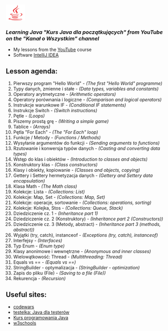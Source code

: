 

 <a href="#">
      <img alt="Logo Java" height="50" width="60" title="Java" src="https://raw.githubusercontent.com/devicons/devicon/master/icons/java/java-plain.svg">
</a>

### *Learning Java "Kurs Java dla początkujących" from YouTube on the "Kanał o Wszystkim" channel*  

- My lessons from the [YouTube](https://www.youtube.com/watch?v=T3Pla6wZd4E&list=PL6aekdNhY7DCM1wGLQCE9eP3kPzu-P7E7&index=2) course  
- Software [IntelliJ IDEA](https://www.jetbrains.com/help/idea/getting-started.html)  

## Lesson agenda:
1. Pierwszy program "Hello World" - *(The first "Hello World" programme)*
2. Typy danych, zmienne i stałe - *(Data types, variables and constants)*
3. Operatory arytmetyczne - *(Arithmetic operators)*
4. Operatory porównania i logiczne - *(Comparison and logical operators)*
5. Instrukcje warunkowe IF - *(Conditional IF statements)*
6. Instrukcje Switch - *(Switch instructions)*
7. Pętle - *(Loops)*
8. Piszemy prostą grę - *(Writing a simple game)*
9. Tablice - *(Arrays)*
10. Pętla "For Each" - *(The "For Each" loop)*
11. Funkcje / Metody - *(Functions / Methods)*
12. Wysyłanie argumentów do funkcji - *(Sending arguments to functions)*
13. Rzutowanie i konwersja typów danych - *(Casting and converting data types)*
14. Wstęp do klas i obiektów - *(Introduction to classes and objects)*
15. Konstruktory klas - *(Class constructors)*
16. Klasy i obiekty, kopiowanie - *(Classes and objects, copying)*
17. Gettery i Settery hermetyzacja danych - *(Gettery and Settery data encapsulation)*
18. Klasa Math - *(The Math class)*
19. Kolekcje: Lista - *(Collections: List)*
20. Kolekcje: Map, Set - *(Collections: Map, Set)*
21. Kolekcje: operacje, sortowanie - *(Collections: operations, sorting)*
22. Kolekcje: Kolejka, Stos - *(Collections: Queue, Stack)*
23. Dziedziczenie cz. 1 - *(Inheritance part 1)*
24. Dziedziczenie cz. 2 (Konstruktory) - *(Inheritance part 2 (Constructors))*
25. Dziedziczenie cz. 3 (Metody, abstract) - *(Inheritance part 3 (methods, abstract))*
26. Wyjątki (try, catch), instanceof - *(Exceptions (try, catch), instanceof)*
27. Interfejsy - *(Interfaces)*
28. Typ Enum - *(Enum type)*
29. Klasy anonimowe i wewnętrzne - *(Anonymous and inner classes)*
30. Wielowątkowość: Thread - *(Multithreading: Thread)*
31. Equals vs == - *(Equals vs ==)*
32. StringBuilder - optymalizacja - *(StringBuilder - optimization)*
33. Zapis do pliku (File) - *(Saving to a file (File))*
34. Rekurencja - *(Recursion)*

## Useful sites:
- [codewars](https://www.codewars.com/users/AdamCegielka)
- [testelka: Java dla testerów](https://testelka.pl/kurs/java-dla-testerow/#lekcje)
- [Kurs programowania Java](https://www.samouczekprogramisty.pl/kurs-programowania-java/)
- [w3schools](https://my-learning.w3schools.com/tutorial/java)